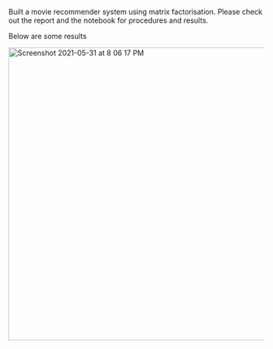 Built a movie recommender system using matrix factorisation. Please check out the report and the notebook for procedures and results.

Below are some results 

<img width="576" alt="Screenshot 2021-05-31 at 8 06 17 PM" src="https://user-images.githubusercontent.com/57893477/120209064-db267b00-c24b-11eb-8657-38a1ea09889b.png">
